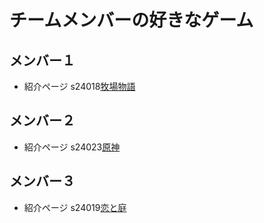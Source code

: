 
# チームメンバーの好きなゲーム

## メンバー１  
* 紹介ページ s24018[牧場物語](./s24018/s24018.md)

## メンバー２  
* 紹介ページ s24023[原神](./s24019/s24023.md)

## メンバー３  
* 紹介ページ s24019[恋と庭](./s24023/s24023.md)

